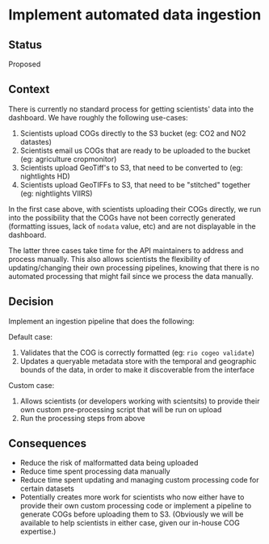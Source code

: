 # Implement automated data ingestion

## Status

Proposed

## Context

There is currently no standard process for getting scientists' data into the dashboard. We have roughly the following use-cases: 
1. Scientists upload COGs directly to the S3 bucket (eg: CO2 and NO2 datastes)
2. Scientists email us COGs that are ready to be uploaded to the bucket (eg: agriculture cropmonitor)
3. Scientists upload GeoTiff's to S3, that need to be converted to (eg: nightlights HD)
4. Scientists upload GeoTIFFs to S3, that need to be "stitched" together (eg: nightlights VIIRS)

In the first case above, with scientists uploading their COGs directly, we run into the possibility that the COGs have not been correctly generated (formatting issues, lack of `nodata` value, etc) and are not displayable in the dashboard.

The latter three cases take time for the API maintainers to address and process manually. This also allows scientists the flexibility of updating/changing their own processing pipelines, knowing that there is no automated processing that might fail since we process the data manually. 

## Decision
Implement an ingestion pipeline that does the following: 

Default case:
1. Validates that the COG is correctly formatted (eg: `rio cogeo validate`) 
2. Updates a queryable metadata store with the temporal and geographic bounds of the data, in order to make it discoverable from the interface

Custom case: 
1. Allows scientists (or developers working with scientsits) to provide their own custom pre-processing script that will be run on upload
2. Run the processing steps from above

## Consequences

- Reduce the risk of malformatted data being uploaded
- Reduce time spent processing data manually
- Reduce time spent updating and managing custom processing code for certain datasets
- Potentially creates more work for scientists who now either have to provide their own custom processing code or implement a pipeline to generate COGs before uploading them to S3. (Obviously we will be available to help scientists in either case, given our in-house COG expertise.)